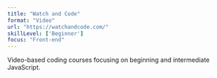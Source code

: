 ```yaml
---
title: "Watch and Code"
format: "Video"
url: "https://watchandcode.com/"
skillLevel: ['Beginner']
focus: "Front-end"
---
```


Video-based coding courses focusing on beginning and intermediate JavaScript.
